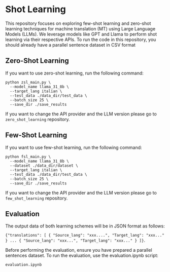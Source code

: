 # Shot Learning 
This repository focuses on exploring few-shot learning and zero-shot learning techniques for machine translation (MT) using Large Language Models (LLMs). We leverage models like GPT and Llama to perform shot learning via their respective APIs. To run the code in this repository, you should already have a parallel sentence dataset in CSV format

## Zero-Shot Learning
If you want to use zero-shot learning, run the following command:
```
python zsl_main.py \
  --model_name llama_31_8b \
  --target_lang italian \
  --test_data ./data_dir/test_data \
  --batch_size 25 \
  --save_dir ./save_results
```
If you want to change the API provider and the LLM version please go to `zero_shot_learning` repository.

## Few-Shot Learning
If you want to use few-shot learning, run the following command:
```
python fsl_main.py \
  --model_name llama_31_8b \
  --dataset ./data_dir/dataset \
  --target_lang italian \
  --test_data ./data_dir/test_data \
  --batch_size 25 \
  --save_dir ./save_results
```
If you want to change the API provider and the LLM version please go to `few_shot_learning` repository.

## Evaluation
The output data of both learning schemes will be in JSON format as follows:

`{"translations": [
   {
   "Source_lang": "xxx....",
   "Target_lang": "xxx..."
   }
   ...
   {
   "Source_lang": "xxx...",
   "Target_lang": "xxx..."
 }
]}`.

Before performing the evaluation, ensure you have prepared a parallel sentences dataset.
To run the evaluation, use the evaluation.ipynb script:
```
evaluation.ipynb
```
